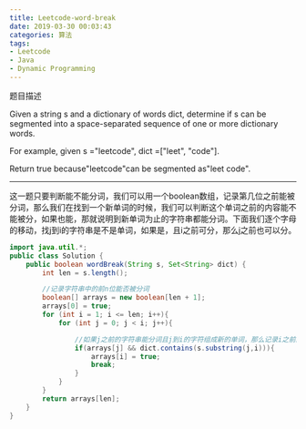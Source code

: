 ```yaml
---
title: Leetcode-word-break
date: 2019-03-30 00:03:43
categories: 算法
tags:
- Leetcode
- Java
- Dynamic Programming
---
```

题目描述

Given a string s and a dictionary of words dict, determine if s can be segmented into a space-separated sequence of one or more dictionary words.

For example, given
s ="leetcode",
dict =["leet", "code"].

Return true because"leetcode"can be segmented as"leet code".
<!--more-->
---

这一题只要判断能不能分词，我们可以用一个boolean数组，记录第几位之前能被分词，那么我们在找到一个新单词的时候，我们可以判断这个单词之前的内容能不能被分，如果也能，那就说明到新单词为止的字符串都能分词。下面我们逐个字母的移动，找j到i的字符串是不是单词，如果是，且i之前可分，那么j之前也可以分。

```java
import java.util.*;
public class Solution {
    public boolean wordBreak(String s, Set<String> dict) {
        int len = s.length();

        //记录字符串中的前n位能否被分词
        boolean[] arrays = new boolean[len + 1];
        arrays[0] = true;
        for (int i = 1; i <= len; i++){
            for (int j = 0; j < i; j++){

                //如果j之前的字符串能分词且j到i的字符组成新的单词，那么记录i之前的字符串能分词
                if(arrays[j] && dict.contains(s.substring(j,i))){
                    arrays[i] = true;
                    break;
                }
            }
        }
        return arrays[len];
    }
}
```
